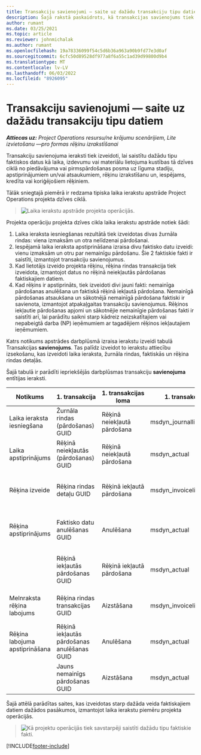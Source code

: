 ```yaml
---
title: Transakciju savienojumi — saite uz dažādu transakciju tipu datiem
description: Šajā rakstā paskaidrots, kā transakcijas savienojums tiek izmantots, lai saistītu dažādu veidu faktiskos datus, kas palīdz izsekot rentabilitātei, rēķinu uzkrāšanai un rēķinos iekļauto ieņēmumu aprēķiniem.
author: rumant
ms.date: 03/25/2021
ms.topic: article
ms.reviewer: johnmichalak
ms.author: rumant
ms.openlocfilehash: 19a78336099f54c5d6b36a963a90b9fd77e3d0af
ms.sourcegitcommit: 6cfc50d89528df977a8f6a55c1ad39d99800d9b4
ms.translationtype: MT
ms.contentlocale: lv-LV
ms.lasthandoff: 06/03/2022
ms.locfileid: "8926095"
---
```

# <a name="transaction-connections---link-actuals-of-different-transaction-types"></a>Transakciju savienojumi — saite uz dažādu transakciju tipu datiem

_**Attiecas uz:** Project Operations resursu/ne krājumu scenārijiem, Lite izvietošanu —pro formas rēķinu izrakstīšanai_

Transakciju savienojuma ieraksti tiek izveidoti, lai saistītu dažādu tipu faktiskos datus kā laika, izdevumu vai materiālu lietojuma kustības tā dzīves ciklā no piedāvājuma vai pirmspārdošanas posma uz līguma stadiju, apstiprinājumiem un/vai atsaukumiem, rēķinu izrakstīšanu un, iespējams, kredīta vai koriģējošiem rēķiniem.

Tālāk sniegtajā piemērā ir redzama tipiska laika ierakstu apstrāde Project Operations projekta dzīves ciklā.

> ![Laika ierakstu apstrāde projekta operācijās.](media/basic-guide-17.png)

Projekta operāciju projekta dzīves cikla laika ierakstu apstrāde notiek šādi: 

1. Laika ieraksta iesniegšanas rezultātā tiek izveidotas divas žurnāla rindas: viena izmaksām un otra nelīdzenai pārdošanai. 
2. Iespējamā laika ieraksta apstiprināšana izraisa divu faktisko datu izveidi: vienu izmaksām un otru par nemainīgu pārdošanu. Šie 2 faktiskie fakti ir saistīti, izmantojot transakciju savienojumus.
3. Kad lietotājs izveido projekta rēķinu, rēķina rindas transakcija tiek izveidota, izmantojot datus no rēķinā neiekļautās pārdošanas faktiskajiem datiem.
4. Kad rēķins ir apstiprināts, tiek izveidoti divi jauni fakti: nemainīga pārdošanas anulēšana un faktiskā rēķinā iekļautā pārdošana. Nemainīgā pārdošanas atsaukšana un sākotnējā nemainīgā pārdošana faktiski ir savienota, izmantojot atpakaļgaitas transakciju savienojumus. Rēķinos iekļautie pārdošanas apjomi un sākotnējie nemainīgie pārdošanas fakti ir saistīti arī, lai parādītu saikni starp kādreiz neizskatītajiem vai nepabeigtā darba (NP) ieņēmumiem ar tagadējiem rēķinos iekļautajiem ieņēmumiem.   

Katrs notikums apstrādes darbplūsmā izraisa ierakstu izveidi tabulā Transakcijas **savienojums**. Tas palīdz izveidot to ierakstu attiecību izsekošanu, kas izveidoti laika ieraksta, žurnāla rindas, faktiskās un rēķina rindas detaļās.

Šajā tabulā ir parādīti iepriekšējās darbplūsmas transakciju **savienojuma** entītijas ieraksti.

|Notikums                   |1. transakcija                 |1. transakcijas loma |1. transakcijas tips       |2. transakcija          |2. transakcijas loma |2. transakcijas tips |
|------------------------|------------------------------|---------------|-----------------------------|-----------------------------|-------------------|-------------------|
|Laika ieraksta iesniegšana   |Žurnāla rindas (pārdošanas) GUID     |Rēķinā neiekļautā pārdošana |msdyn_journalline            |Žurnāla rindas (izmaksu) GUID     |Izmaksas            |msdyn_journalline  |
|Laika apstiprinājums           |Rēķinā neiekļautās (pārdošanas) GUID  |Rēķinā neiekļautā pārdošana |msdyn_actual                 |Faktisko izmaksu (izmaksu) GUID       |Izmaksas            |msdyn_actual       |
|Rēķina izveide        |Rēķina rindas detaļu GUID      |Rēķinā iekļautā pārdošana   |msdyn_invoicelinetransaction |Rēķinā neiekļautās pārdošanas faktisko datu GUID   |Rēķinā neiekļautā pārdošana  |msdyn_actual       |
|Rēķina apstiprinājums    |Faktisko datu anulēšanas GUID         |Anulēšana      |msdyn_actual                 |Sākotnējās rēķinā neiekļautās pārdošanas GUID |Sākotnējā        |msdyn_actual       |
|                        |Rēķinā iekļautās pārdošanas GUID             |Rēķinā iekļautā pārdošana   |msdyn_actual                 |Rēķinā neiekļautās pārdošanas faktisko datu GUID   |Rēķinā neiekļautā pārdošana  |msdyn_actual       |
|Melnraksta rēķina labojums |Rēķina rindas transakcijas GUID|Aizstāšana      |msdyn_invoicelinetransaction |Rēķinā iekļautās pārdošanas GUID            |Sākotnējā        |msdyn_actual       |
|Rēķina labojuma apstiprināšana|Rēķinā iekļautās pārdošanas anulēšanas GUID  |Anulēšana      |msdyn_actual                 |Rēķinā iekļautās pārdošanas GUID            |Sākotnējā        |msdyn_actual       |
|                        |Jauns nemainīgs pārdošanas GUID |Aizstāšana            |msdyn_actual                 |Rēķinā iekļautās pārdošanas GUID            |Sākotnējā        |msdyn_actual       |


Šajā attēlā parādītas saites, kas izveidotas starp dažāda veida faktiskajiem datiem dažādos pasākumos, izmantojot laika ierakstu piemēru projekta operācijās.

> ![Kā projektu operācijās tiek savstarpēji saistīti dažādu tipu faktiskie fakti.](media/TransactionConnections.png)

[!INCLUDE[footer-include](../includes/footer-banner.md)]
